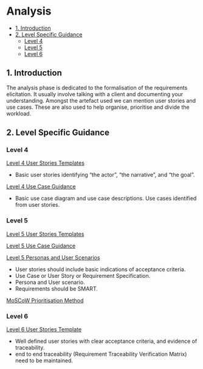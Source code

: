 # Analysis <!-- omit in toc -->

- [1. Introduction](#1-introduction)
- [2. Level Specific Guidance](#2-level-specific-guidance)
  - [Level 4](#level-4)
  - [Level 5](#level-5)
  - [Level 6](#level-6)

## 1. Introduction

The analysis phase is dedicated to the formalisation of the requirements elicitation.
It usually involve talking with a client and documenting your understanding.
Amongst the artefact used we can mention user stories and use cases.
These are also used to help organise, prioritise and divide the workload.

## 2. Level Specific Guidance

### Level 4

[Level 4 User Stories Templates](level-4/level-4-user-stories.md)

- Basic user stories identifying “the actor”, “the narrative”, and “the goal”.

[Level 4 Use Case Guidance](level-4/level_4_use_case_guidance.md)

- Basic use case diagram and use case descriptions. Use cases identified from user stories.

### Level 5

[Level 5 User Stories Templates](level-5/level-5-user-stories.md)

[Level 5 Use Case Guidance](level-5/level-5-use-case-guidance.md)

[Level 5 Personas and User Scenarios](level-5/personas-and-scanarios.md)

- User stories should include basic indications of acceptance criteria.
- Use Case or User Story or Requirement Specification.
- Persona and User scenario.
- Requirements should be SMART.

[MoSCoW Prioritisation Method](level-5/moscow-prioritisation-method.md)

### Level 6

[Level 6 User Stories Template](level-6/level-6-user-stories.md)

- Well defined user stories with clear acceptance criteria, and evidence of traceability.
- end to end traceability (Requirement Traceability Verification Matrix) need to be maintained.
